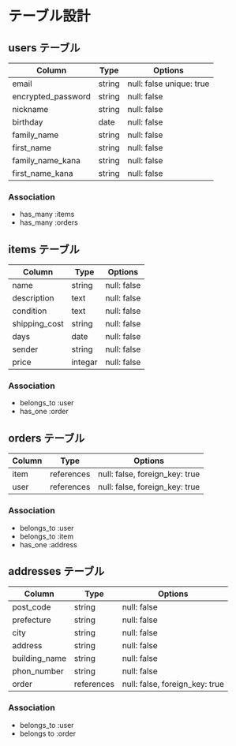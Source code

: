 # テーブル設計

## users テーブル
| Column               | Type   | Options                      |
| ------------------   | ------ | ---------------------------- |
| email                | string | null: false   unique: true   |
| encrypted_password   | string | null: false                  |
| nickname             | string | null: false                  |
| birthday             | date   | null: false                  |
| family_name          | string | null: false                  |
| first_name           | string | null: false                  |
| family_name_kana     | string | null: false                  |
| first_name_kana      | string | null: false                  |



### Association
- has_many :items
- has_many :orders


## items テーブル
| Column        | Type    | Options                        |
| --------------| ------- | ------------------------------ |
| name          | string  | null: false                    |
| description   | text    | null: false                    |
| condition     | text    | null: false                    |
| shipping_cost | string  | null: false                    |
| days          | date    | null: false                    |
| sender        | string  | null: false                    |
| price         | integar | null: false                    |

### Association
- belongs_to :user
- has_one :order


## orders テーブル

| Column    | Type       | Options                        |
| ----------| ---------- | ------------------------------ |
| item      | references | null: false, foreign_key: true |
| user      | references | null: false, foreign_key: true |

### Association
- belongs_to :user
- belongs_to :item
- has_one  :address

## addresses テーブル
| Column        | Type      | Options                        |
| --------------| --------  | ------------------------------ |
| post_code     | string    | null: false                    |
| prefecture    | string    | null: false                    |
| city          | string    | null: false                    |
| address       | string    | null: false                    |
| building_name | string    | null: false                    |
| phon_number   | string    | null: false                    |
| order         | references| null: false, foreign_key: true |

### Association
- belongs_to :user
- belongs to :order